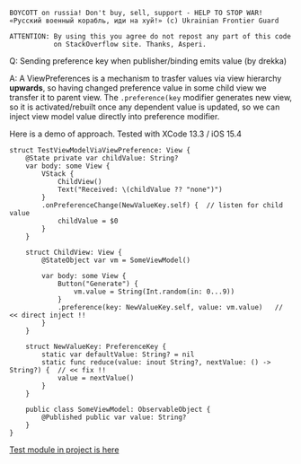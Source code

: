 ```
BOYCOTT on russia! Don't buy, sell, support - HELP TO STOP WAR!
«Русский военный корабль, иди на хуй!» (c) Ukrainian Frontier Guard

ATTENTION: By using this you agree do not repost any part of this code
           on StackOverflow site. Thanks, Asperi.
```

Q: Sending preference key when publisher/binding emits value (by drekka)

A: A ViewPreferences is a mechanism to trasfer values via view hierarchy **upwards**, so
having changed preference value in some child view we transfer it to parent view. The `.preference(key`
modifier generates new view, so it is activated/rebuilt once any dependent value is updated, so
we can inject view model value directly into preference modifier.

Here is a demo of approach. Tested with XCode 13.3 / iOS 15.4

```
struct TestViewModelViaViewPreference: View {
	@State private var childValue: String?
	var body: some View {
		VStack {
			ChildView()
			Text("Received: \(childValue ?? "none")")
		}
		.onPreferenceChange(NewValueKey.self) {  // listen for child value
			childValue = $0
		}
	}

	struct ChildView: View {
		@StateObject var vm = SomeViewModel()

		var body: some View {
			Button("Generate") {
				vm.value = String(Int.random(in: 0...9))
			}
			.preference(key: NewValueKey.self, value: vm.value)   // << direct inject !!
		}
	}

	struct NewValueKey: PreferenceKey {
		static var defaultValue: String? = nil
		static func reduce(value: inout String?, nextValue: () -> String?) {  // << fix !!
			value = nextValue()
		}
	}

	public class SomeViewModel: ObservableObject {
		@Published public var value: String?
	}
}
```

[Test module in project is here](https://github.com/Asperi-Demo/4SwiftUI/blob/master/PlayOn_iOS/PlayOn_iOS/Findings/TestViewModelViaViewPreference.swift)
